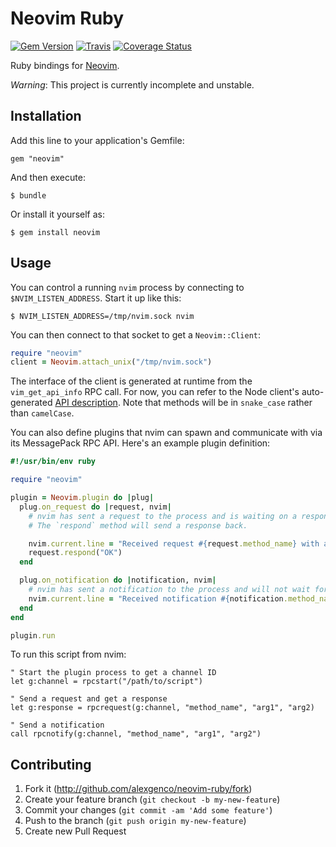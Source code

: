 # Neovim Ruby

[![Gem Version](https://badge.fury.io/rb/neovim.svg)](https://badge.fury.io/rb/neovim)
[![Travis](https://travis-ci.org/alexgenco/neovim-ruby.svg?branch=master)](https://travis-ci.org/alexgenco/neovim-ruby)
[![Coverage Status](https://coveralls.io/repos/alexgenco/neovim-ruby/badge.png)](https://coveralls.io/r/alexgenco/neovim-ruby)

Ruby bindings for [Neovim](https://github.com/neovim/neovim).

*Warning*: This project is currently incomplete and unstable.

## Installation

Add this line to your application's Gemfile:

    gem "neovim"

And then execute:

    $ bundle

Or install it yourself as:

    $ gem install neovim

## Usage

You can control a running `nvim` process by connecting to `$NVIM_LISTEN_ADDRESS`. Start it up like this:

```shell
$ NVIM_LISTEN_ADDRESS=/tmp/nvim.sock nvim
```

You can then connect to that socket to get a `Neovim::Client`:

```ruby
require "neovim"
client = Neovim.attach_unix("/tmp/nvim.sock")
```

The interface of the client is generated at runtime from the `vim_get_api_info` RPC call. For now, you can refer to the Node client's auto-generated [API description](https://github.com/neovim/node-client/blob/master/index.d.ts). Note that methods will be in `snake_case` rather than `camelCase`.

You can also define plugins that nvim can spawn and communicate with via its MessagePack RPC API. Here's an example plugin definition:

```ruby
#!/usr/bin/env ruby

require "neovim"

plugin = Neovim.plugin do |plug|
  plug.on_request do |request, nvim|
    # nvim has sent a request to the process and is waiting on a response.
    # The `respond` method will send a response back.

    nvim.current.line = "Received request #{request.method_name} with arguments #{request.arguments}"
    request.respond("OK")
  end

  plug.on_notification do |notification, nvim|
    # nvim has sent a notification to the process and will not wait for a response.
    nvim.current.line = "Received notification #{notification.method_name} with arguments #{notification.arguments}"
  end
end

plugin.run
```

To run this script from nvim:

```vim
" Start the plugin process to get a channel ID
let g:channel = rpcstart("/path/to/script")

" Send a request and get a response
let g:response = rpcrequest(g:channel, "method_name", "arg1", "arg2)

" Send a notification
call rpcnotify(g:channel, "method_name", "arg1", "arg2")
```

## Contributing

1. Fork it (http://github.com/alexgenco/neovim-ruby/fork)
2. Create your feature branch (`git checkout -b my-new-feature`)
3. Commit your changes (`git commit -am 'Add some feature'`)
4. Push to the branch (`git push origin my-new-feature`)
5. Create new Pull Request
